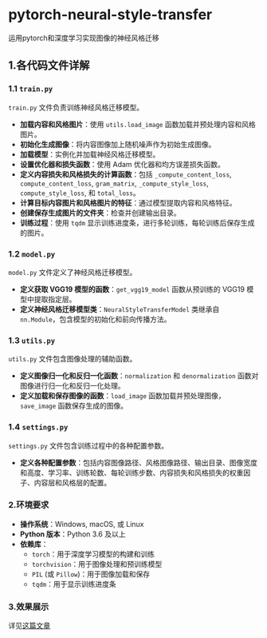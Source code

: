 # pytorch-neural-style-transfer
运用pytorch和深度学习实现图像的神经风格迁移
## 1.各代码文件详解
### 1.1 `train.py`
`train.py` 文件负责训练神经风格迁移模型。
- **加载内容和风格图片**：使用 `utils.load_image` 函数加载并预处理内容和风格图片。
- **初始化生成图像**：将内容图像加上随机噪声作为初始生成图像。
- **加载模型**：实例化并加载神经风格迁移模型。
- **设置优化器和损失函数**：使用 Adam 优化器和均方误差损失函数。
- **定义内容损失和风格损失的计算函数**：包括 `_compute_content_loss`, `compute_content_loss`, `gram_matrix`, `_compute_style_loss`, `compute_style_loss`, 和 `total_loss`。
- **计算目标内容图片和风格图片的特征**：通过模型提取内容和风格特征。
- **创建保存生成图片的文件夹**：检查并创建输出目录。
- **训练过程**：使用 `tqdm` 显示训练进度条，进行多轮训练，每轮训练后保存生成的图片。

### 1.2 `model.py`
`model.py` 文件定义了神经风格迁移模型。
- **定义获取 VGG19 模型的函数**：`get_vgg19_model` 函数从预训练的 VGG19 模型中提取指定层。
- **定义神经风格迁移模型类**：`NeuralStyleTransferModel` 类继承自 `nn.Module`，包含模型的初始化和前向传播方法。

### 1.3 `utils.py`
`utils.py` 文件包含图像处理的辅助函数。
- **定义图像归一化和反归一化函数**：`normalization` 和 `denormalization` 函数对图像进行归一化和反归一化处理。
- **定义加载和保存图像的函数**：`load_image` 函数加载并预处理图像，`save_image` 函数保存生成的图像。

### 1.4 `settings.py`
`settings.py` 文件包含训练过程中的各种配置参数。
- **定义各种配置参数**：包括内容图像路径、风格图像路径、输出目录、图像宽度和高度、学习率、训练轮数、每轮训练步数、内容损失和风格损失的权重因子、内容层和风格层的配置。

### 2.环境要求
- **操作系统**：Windows, macOS, 或 Linux
- **Python 版本**：Python 3.6 及以上
- **依赖库**：
  - `torch`：用于深度学习模型的构建和训练
  - `torchvision`：用于图像处理和预训练模型
  - `PIL` (或 `Pillow`)：用于图像加载和保存
  - `tqdm`：用于显示训练进度条
  
### 3.效果展示
详见[这篇文章](https://blog.csdn.net/weixin_73004416/article/details/141905688)